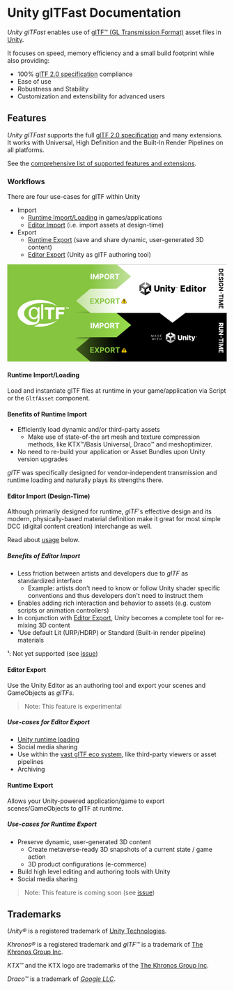 # Unity glTFast Documentation

*Unity glTFast* enables use of [glTF&trade; (GL Transmission Format)][gltf] asset files in [Unity][unity].

It focuses on speed, memory efficiency and a small build footprint while also providing:

- 100% [glTF 2.0 specification][gltf-spec] compliance
- Ease of use
- Robustness and Stability
- Customization and extensibility for advanced users

## Features

*Unity glTFast* supports the full [glTF 2.0 specification][gltf-spec] and many extensions. It works with Universal, High Definition and the Built-In Render Pipelines on all platforms.

See the [comprehensive list of supported features and extensions](./features.md).

### Workflows

There are four use-cases for glTF within Unity

- Import
  - [Runtime Import/Loading](ImportRuntime.md) in games/applications
  - [Editor Import](ImportEditor.md) (i.e. import assets at design-time)
- Export
  - [Runtime Export](ExportRuntime.md) (save and share dynamic, user-generated 3D content)
  - [Editor Export](ExportEditor.md) (Unity as glTF authoring tool)

![Schematic diagram of the four glTF workflows](Images/Unity-glTF-workflows.png "The four glTF workflows")

#### Runtime Import/Loading

Load and instantiate glTF files at runtime in your game/application via Script or the `GltfAsset` component.

#### Benefits of Runtime Import

- Efficiently load dynamic and/or third-party assets
  - Make use of state-of-the art mesh and texture compression methods, like KTX&trade;/Basis Universal, Draco&trade; and meshoptimizer.
- No need to re-build your application or Asset Bundles upon Unity version upgrades

*glTF* was specifically designed for vendor-independent transmission and runtime loading and naturally plays its strengths there.

#### Editor Import (Design-Time)

Although primarily designed for runtime, *glTF*'s effective design and its modern, physically-based material definition make it great for most simple DCC (digital content creation) interchange as well.

Read about [usage](ImportEditor.md) below.

##### Benefits of Editor Import

- Less friction between artists and developers due to *glTF* as standardized interface
  - Example: artists don't need to know or follow Unity shader specific conventions and thus developers don't need to instruct them
- Enables adding rich interaction and behavior to assets (e.g. custom scripts or animation controllers)
- In conjunction with [Editor Export](ExportEditor.md), Unity becomes a complete tool for re-mixing 3D content
- ¹Use default Lit (URP/HDRP) or Standard (Built-in render pipeline) materials

¹: Not yet supported (see [issue](https://github.com/atteneder/glTFast/issues/258))

#### Editor Export

Use the Unity Editor as an authoring tool and export your scenes and GameObjects as *glTFs*.

> Note: This feature is experimental

##### Use-cases for Editor Export

- [Unity runtime loading](ImportRuntime.md)
- Social media sharing
- Use within the [vast glTF eco system][gltf-projects], like third-party viewers or asset pipelines
- Archiving

#### Runtime Export

Allows your Unity-powered application/game to export scenes/GameObjects to glTF at runtime.

##### Use-cases for Runtime Export

- Preserve dynamic, user-generated 3D content
  - Create metaverse-ready 3D snapshots of a current state / game action
  - 3D product configurations (e-commerce)
- Build high level editing and authoring tools with Unity
- Social media sharing

> Note: This feature is coming soon (see [issue](https://github.com/atteneder/glTFast/issues/259))

## Trademarks

*Unity&reg;* is a registered trademark of [Unity Technologies][unity].

*Khronos&reg;* is a registered trademark and *glTF&trade;* is a trademark of [The Khronos Group Inc][khronos].

*KTX&trade;* and the KTX logo are trademarks of the [The Khronos Group Inc][khronos].

*Draco&trade;* is a trademark of [*Google LLC*][GoogleLLC].

[gltf]: https://www.khronos.org/gltf
[gltf-projects]: https://github.khronos.org/glTF-Project-Explorer
[gltf-spec]: https://www.khronos.org/registry/glTF/specs/2.0/glTF-2.0.html
[GoogleLLC]: https://about.google/
[khronos]: https://www.khronos.org
[unity]: https://unity.com
